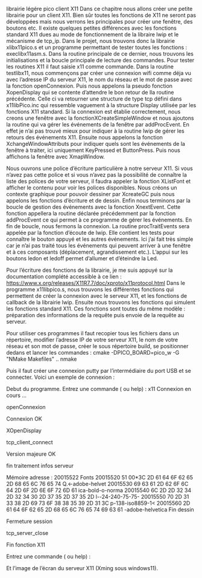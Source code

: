 librairie légére pico client X11
Dans ce chapitre nous allons créer une petite librairie pour un client X11. Bien sûr toutes les fonctions de X11 ne seront pas développées mais nous verrons les principales pour créer une fenêtre, des boutons etc.  Il existe quelques petites différences avec les fonctions standard X11 dues au mode de fonctionnement de la libraire lwip et le mécanisme de tcp_ip.
Dans le projet, nous trouvons donc la librairie xlibx11pico.s et un programme permettant de tester toutes les fonctions : execlibx11asm.s.
Dans la routine principale de ce dernier, nous trouvons les initialisations et la boucle principale de lecture des commandes. Pour tester les routines X11 il faut saisie x11 comme commande.
Dans la routine testlibx11, nous commençons par créer une connexion wifi comme déja vu avec l’adresse IP du serveur X11, le nom du réseau et le mot de passe avec la fonction openConnexion. Puis nous appelons la pseudo fonction XopenDisplay qui se contente d’attendre le bon retour de lla routine précédente. Celle ci va retourner une structure de type tcp défini dans x11libPico.inc qui ressemble vaguement à la structure Display utilisée par les fonctions X11 standard.
Si la connexion est établie correctement, nous creons une fenêtre avec la fonctionXCreateSimpleWindow et nous ajoutons la routine qui va gérer les événements de la fenêtre par addProcEvent. En effet je n’ai pas trouvé mieux pour indiquer à la routine lwip de gérer les retours des événements X11.
Ensuite nous appelons la fonction XchangeWindowAttributs pour indiquer quels sont les événements de la fenêtre  à traiter, ici uniquement KeyPressed et ButtonPress. Puis nous affichons la fenêtre avec XmapWindow.

Nous ouvrons une police d’écriture particulière à notre serveur X11. Si vous n’avez pas cette police et si vous n’avez pas la possibilité de connaître la liste des polices de votre serveur, il faudra appeler la fonction XListFont et afficher le contenu pour voir les polices disponibles.
Nous créons un contexte graphique pour pouvoir dessiner par XcreateGC puis nous appelons les fonctions d’écriture et de dessin.
Enfin nous terminons par la boucle de gestion des événements avec la fonction XnextEvent. 
Cette fonction appellera la routine déclarée précédemment par la fonction addProcEvent ce qui permet à ce programme de gérer les événements.
En fin de boucle, nous fermons la connexion.
La routine procTraitEvents sera appelée par la fonction d’écoute de lwip. Elle contient les tests pour connaître le bouton appuyé et les autres événements. Ici j’ai fait très simple car je n’ai pas traité tous les événements qui peuvent arriver à une fenêtre et à ces composants (déplacement, agrandissement etc.).
L’appui sur les boutons ledon et ledoff permet d’allumer et d’éteindre la Led.

Pour l’écriture des fonctions de la librairie, je me suis appuyé sur la documentation complété  accessible à ce lien : https://www.x.org/releases/X11R7.7/doc/xproto/x11protocol.html
Dans le programme x11libpico.s, nous trouvons les différentes fonctions qui permettent de créer la connexion avec le serveur X11, et les fonctions de callback de la librairie lwip.
Ensuite nous trouvons les fonctions qui simulent les fonctions standard X11. Ces fonctions sont toutes du même modèle : préparation des informations de la requête puis envoie de la requête au serveur.

Pour utiliser ces programmes il faut recopier tous les fichiers dans un répertoire, modifier l’adresse IP de votre serveur X11, le nom de votre réseau et son mot de passe, créer le sous répertoire build, se positionner dedans et lancer les commandes :
cmake -DPICO_BOARD=pico_w  -G "NMake Makefiles"  ..
nmake

Puis il faut créer une connexion putty par l’intermédiaire du port USB et se connecter.
Voici un exemple de connexion :

Debut du programme.
Entrez une commande ( ou help) :
x11
Connexion en cours ...

openConnexion

Connexion OK

XOpenDisplay

tcp_client_connect

Version majeure OK

fin traitement infos serveur

Mémoire  adresse : 20015522  Fonts
20015520  51 00*3C 2D 61 64 6F 62 65 2D 68 65 6C 76 65 74  Q.<-adobe-helvet
20015530  69 63 61 2D 62 6F 6C 64 2D 6F 2D 6E 6F 72 6D 61  ica-bold-o-norma
20015540  6C 2D 2D 32 34 2D 32 34 30 2D 37 35 2D 37 35 2D  l--24-240-75-75-
20015550  70 2D 31 33 38 2D 69 73 6F 38 38 35 39 2D 31 3C  p-138-iso8859-1<
20015560  2D 61 64 6F 62 65 2D 68 65 6C 76 65 74 69 63 61  -adobe-helvetica
Fin dessin

Fermeture session

tcp_server_close

Fin fonction X11

Entrez une commande ( ou help) :

Et l’image de l’écran du serveur X11 (Xming sous windows11).
